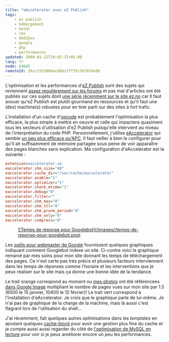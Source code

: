```yaml
---
title: "eAccelerator avec eZ Publish"
tags:
    - ez publish
    - hébergement
    - mysql
    - cms
    - dedibox
    - google
    - php
    - performances
updated: 2009-01-12T19:02:37+01:00
lang: fr
node: 64645
remoteId: 26cc3333009ac66bc2ff35c5b7824e9b
---
```


L'optimisation et les performances d'[eZ Publish](/tag/ez+publish) sont des sujets qui reviennent [assez régulièrement sur les forums](http://ez.no/community/forum/general/ez_publish_performance_optimisation_faq) et pas mal d'articles ont été publiés sur ces sujets dont [une série récemment sur le site ez.no](http://ez.no/community/articles/ez_publish_performance_optimization_part_3_of_3_practical_cache_and_template_solutions) car Il faut avouer qu'eZ Publish est plutôt gourmand en ressources et qu'il faut une (des) machine(s) robustes pour en tirer parti sur des sites à fort trafic.


L'installation d'un cache d'[opcode](http://fr.wikipedia.org/wiki/Opcode) est probablement l'optimisation la plus efficace, la plus simple à mettre en oeuvre et celle qui impactera quasiment tous les secteurs d'utilisation d'eZ Publish puisqu'elle intervient au niveau de l'interprétation du code PHP. Personnellement, j'utilise [eAccelerator](http://www.eaccelerator.net/) qui semble [un peu plus efficace qu'APC](http://www.ipersec.com/index.php?q=en/bench_ea_vs_apc). Il faut veiller à bien le configurer pour qu'il ait suffisamment de mémoire partagée sous peine de voir apparaître des pages blanches sans explication. Ma configuration d'eAccelerator est la suivante :

``` ini
extension=eaccelerator.so
eaccelerator.shm_size="48"
eaccelerator.cache_dir="/var/cache/eaccelerator"
eaccelerator.enable="1"
eaccelerator.optimizer="1"
eaccelerator.check_mtime="1"
eaccelerator.debug="0"
eaccelerator.filter=""
eaccelerator.shm_max="0"
eaccelerator.shm_ttl="0"
eaccelerator.shm_prune_period="0"
eaccelerator.shm_only="0"
eaccelerator.compress="0"
```

<figure class="object-left"><a href="/images/temps-de-reponse-pour-googlebot.png">![Temps de réponse pour Googlebot](/images//temps-de-reponse-pour-googlebot.png)
</a></figure>


Les [outils pour webmaster de Google](http://www.google.com/webmasters/sitemaps/?hl=fr) fournissent quelques graphiques indiquant comment Googlebot indexe un site. Ci-contre voici le graphique remanié par mes soins pour mon site donnant les temps de téléchargement des pages. Ce n'est certe pas très précis et plusieurs facteurs interviennent dans les temps de réponses comme l'horaire et les interventions que je peux réaliser sur le site mais ça donne une bonne idée de la tendance.


Le trait orange correspond au moment ou [mes photos](http://photos.pwet.fr) ont été référencées [dans Google Image](http://images.google.fr/images?hl=fr&amp;q=site:pwet.fr&amp;btnG=Recherche%20d) multipliant le nombre de pages vues sur mon site par 1.5 (6500 le 15 janvier, 10400 le 12 février)! Le trait vert correspond à l'installation d'eAccelerator. Je crois que le graphique parle de lui-même. Je n'ai pas de graphique de la charge de la machine, mais là aussi c'est flagrant lors de l'utilisation du shell...


J'ai récemment, fait quelques autres optimisations dans les *templates* en ajoutant quelques [cache-block](http://ez.no/doc/ez_publish/technical_manual/3_8/reference/template_functions/miscellaneous/cache_block) pour avoir une gestion plus fine du cache et je compte aussi aussi regarder du côté de [l'optimisation de MySQL en lecture](http://ez.no/community/articles/tuning_mysql_for_ez_publish/optimizing_for_read_performance) pour voir si je peux améliorer encore un peu les performances.

